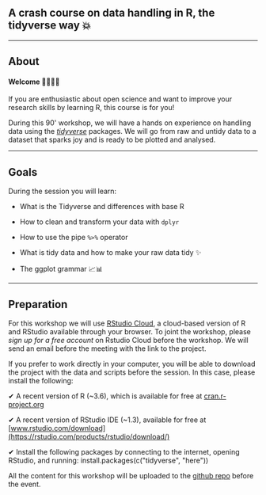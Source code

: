 
## A crash course on data handling in R, the tidyverse way &#x1F4A5;

-----

## About

#### Welcome &#x1F44B;&#x1F3FD;&#x1F44B;&#x1F3FD;

If you are enthusiastic about open science and want to improve your research skills by learning R, this course is for you! 

During this 90' workshop, we will have a hands on experience on handling data using the [*tidyverse*](https://www.tidyverse.org/) packages. We will go from raw and untidy data to a dataset that sparks joy and is ready to be plotted and analysed. 

-----

## Goals


During the session you will learn:

- What is the Tidyverse and differences with base R

- How to clean and transform your data with `dplyr`

- How to use the pipe `%>%` operator

- What is tidy data and how to make your raw data tidy &#x2728;

- The ggplot grammar &#x1F4C8;&#x1F4CA;

-----

## Preparation

For this workshop we will use [RStudio Cloud](https://rstudio.cloud/), a cloud-based version of R and RStudio available through your browser. To joint the workshop, please _sign up for a free account_ on Rstudio Cloud before the workshop. We will send an email before the meeting with the link to the project.

If you prefer to work directly in your computer, you will be able to download the project with the data and scripts before the session.  In this case, please install the following: 

&#x2714; A recent version of R (~3.6), which is available for free at [cran.r-project.org](https://cran.r-project.org/)

&#x2714; A recent version of RStudio IDE (~1.3), available for free at [www.rstudio.com/download](https://rstudio.com/products/rstudio/download/)

&#x2714; Install the following packages by connecting to the internet, opening RStudio, and running: install.packages(c("tidyverse", "here"))

All the content for this workshop will be uploaded to the [github repo](https://github.com/palolili23/tidyverse_workshop_oscr) before the event.